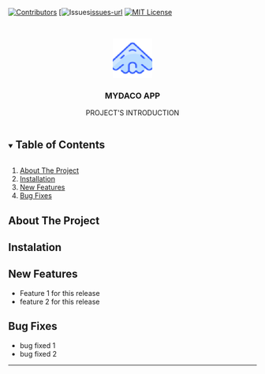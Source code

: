 <!-- PROJECT SHIELDS -->
[![Contributors][contributors-shield]][contributors-url]
[![Issues][issues-shield][issues-url]
[![MIT License][license-shield]][license-url]
    
<!-- PROJECT LOGO -->
<br />
<p align="center">
  <a href="https://github.com/tnguyen606-cs/myDACO">
    <img src="images/aircaft_icon.png" alt="Logo" width="80" height="80">
  </a>

  <h3 align="center">MYDACO APP</h3>

  <p align="center">
    PROJECT'S INTRODUCTION
    <br />
    <!-- PROJECT SHIELDS -->
  </p>
</p>


<!-- TABLE OF CONTENTS -->
<details open="open">
  <summary><h2 style="display: inline-block">Table of Contents</h2></summary>
  <ol>
    <li><a href="#about-the-project">About The Project</a></li>
    <li><a href="#installation">Installation</a></li>
    <li><a href="#newfeatures">New Features</a></li>
    <li><a href="#bugfixes">Bug Fixes</a></li>
  </ol>
</details>

<!-- ABOUT THE PROJECT -->
## About The Project


## Instalation


## New Features
* Feature 1 for this release
* feature 2 for this release

## Bug Fixes
* bug fixed 1
* bug fixed 2
---


<!-- MARKDOWN LINKS & IMAGES -->
[contributors-shield]: https://img.shields.io/crates/v/myDACO?style=for-the-badge
[contributors-url]: https://github.com/tnguyen606-cs/myDACO/settings/access
[issues-shield]: https://img.shields.io/github/issues/othneildrew/Best-README-Template.svg?style=for-the-badge
[issues-url]: https://github.com/tnguyen606-cs/myDACO/issues
[license-shield]: https://img.shields.io/github/license/othneildrew/Best-README-Template.svg?style=for-the-badge
[license-url]: https://github.com/tnguyen606-cs/myDACO/blob/main/LICENSE.txt
[product-screenshot]: images/aircaft_icon.png
